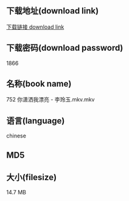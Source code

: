 ## 下载地址(download link)
[下载链接 download link](https://voluble-croquembouche-d321dc.netlify.app/?s=752+%E4%BD%A0%E6%BD%87%E6%B4%92%E6%88%91%E6%BC%82%E4%BA%AE+-+%E6%9D%8E%E7%8E%B2%E7%8E%89.mkv)

## 下载密码(download password)
1866

## 名称(book name)
752 你潇洒我漂亮 - 李玲玉.mkv.mkv

## 语言(language)
chinese

## MD5


## 大小(filesize)
14.7 MB
